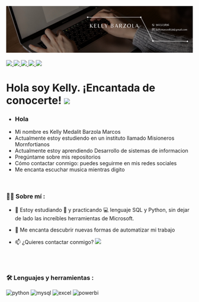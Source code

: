 <div id="header" align="center">
  <img decoding="async" src="https://raw.githubusercontent.com/kellybarzola/kellyB/main/Banner%20para%20Linkedin%20Personal%20Minimalista%20Neutral.png" width="800"/>
</div>

<br>

<a href="https://www.facebook.com/profile.php?id=100007601775089&mibextid=ZbWKwL">
  <img src="https://img.shields.io/badge/Facebook-1877F2?style=for-the-badge&logo=facebook&logoColor=white">
</a>

<a href="https://www.instagram.com/">
  <img src="https://img.shields.io/badge/Instagram-E4405F?style=for-the-badge&logo=instagram&logoColor=white">
</a>

<a href="https://www.tiktok.com/@kelly_2oo5?_t=8lrdP0InIMI&_r=1">
  <img src="https://img.shields.io/badge/TikTok-000000?style=for-the-badge&logo=tiktok&logoColor=white">
</a>


<a href="https://wa.link/8pq2ku">
  <img src="https://img.shields.io/badge/WhatsApp-25D366?style=for-the-badge&logo=WhatsApp&logoColor=white">
</a>

<a href="[youtube](https://www.instagram.com/">
  <img src="https://img.shields.io/badge/YouTube-red?style=for-the-badge&logo=youtube&logoColor=white)](https://www.youtube.com/channel/UCr6HdsNDgddt6rDGDdNaIpA">
</a>

<br>

<h1>
  Hola soy Kelly. ¡Encantada de conocerte!
  <img decoding="async" src="https://media.giphy.com/media/hvRJCLFzcasrR4ia7z/giphy.gif" width="30px"/>
</h1>

*  ### Hola
*  Mi nombre es Kelly Medalit Barzola Marcos 
* Actualmente estoy estudiendo en un instituto llamado Misioneros Mornfortianos
* Actualmente estoy aprendiendo Desarrollo de sistemas de informacion
* Pregúntame sobre mis repositorios
* Cómo contactar conmigo: puedes seguirme en mis redes sociales
* Me encanta escuchar musica mientras digito

 <div id="header" align="left">

<br>

### :woman_technologist: Sobre mí :

* :seedling: Estoy estudiando :blue_book: y practicando :computer: lenguaje SQL y Python, sin dejar de lado las increíbles herramientas de Microsoft.

* :heartbeat: Me encanta descubrir nuevas formas de automatizar mi trabajo

* :mailbox: ¿Quieres contactar conmigo?  [![](https://img.shields.io/badge/WhatsApp-25D366?style=for-the-badge&logo=WhatsApp&logoColor=white)](https://wa.link/8pq2ku)

<br>
<br>

### :hammer_and_wrench: Lenguajes y herramientas :

<div id="header" align="left">
    <img decoding="async" src="https://img.shields.io/badge/Python-3776AB?style=for-the-badge&logo=python&logoColor=white" alt="python"/>
  </a>
    <img decoding="async" src="https://img.shields.io/badge/MySQL-6DB33F?style=for-the-badge&logo=mysql&logoColor=white" alt="mysql"/>
  </a>
 <img decoding="async" src="https://img.shields.io/badge/Microsoft_Excel-217346?style=for-the-badge&logo=microsoft-excel&logoColor=white" alt="excel"/>
  </a>
 <img decoding="async" src="https://img.shields.io/badge/Power_BI-FFBE00?style=for-the-badge&logo=Power-BI&logoColor=white" alt="powerbi"/>
  </a>

</div>
